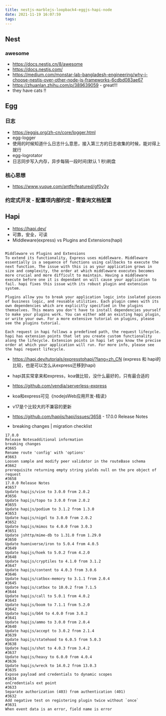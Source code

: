 ```yaml
---
title: nestjs-marblejs-loopback4-eggjs-hapi-node
date: 2021-11-19 16:07:59
tags:
---
```

## Nest
### awesome
- https://docs.nestjs.cn/8/awesome
- https://docs.nestjs.com/
- https://medium.com/monstar-lab-bangladesh-engineering/why-i-choose-nestjs-over-other-node-js-frameworks-6cdbd083ae67
- https://zhuanlan.zhihu.com/p/389639059 - great!!!
- they have cats !!



## Egg

### 日志
- https://eggjs.org/zh-cn/core/logger.html
- egg-logger
- 使用的时候知道什么日志什么意思，接入第三方的日志收集的时候，能对得上就行
- egg-logrotator
- 日志同步写入内存，异步每隔一段时间(默认 1 秒)刷盘
### 核心思想
- https://www.yuque.com/antfe/featured/gf0y3y

### 约定式开发 - 配置项内部约定 - 需查询文档配置



## Hapi
- https://hapi.dev/
- 可靠，安全，可读
- Middleware(express) vs Plugins and Extensions(hapi)
```

Middleware vs Plugins and Extensions
To extend its functionality, Express uses middleware. Middleware essentially is a sequence of functions using callbacks to execute the next function. The issue with this is as your application grows in size and complexity, the order at which middleware executes becomes more crucial and more difficult to maintain. Having a middleware execute before one it is dependant on will cause your application to fail. hapi fixes this issue with its robust plugin and extension system.

Plugins allow you to break your application logic into isolated pieces of business logic, and reusable utilities. Each plugin comes with its own dependencies which are explicitly specified in the plugins themselves. This means you don't have to install dependencies yourself to make your plugins work. You can either add an existing hapi plugin, or write your own. For a more extensive tutorial on plugins, please see the plugins tutorial.

Each request in hapi follows a predefined path, the request lifecycle. hapi has extension points that let you create custom functionality along the lifecycle. Extension points in hapi let you know the precise order at which your application will run. For more info, please see the hapi request lifecycle.
```
- https://hapi.dev/tutorials/expresstohapi/?lang=zh_CN  (express 和 hapi的比较，也是可以怎么从express迁移到hapi)
- hapi其实常拿来和express，koa做比较，没什么最好的，只有最合适的
- https://github.com/vendia/serverless-express
- koa和express可见《nodejsWeb应用开发-精读》

- v17是个比较大的不兼容的更新
- https://github.com/hapijs/hapi/issues/3658  - 17.0.0 Release Notes
- breaking changes | migration checklist
```
17.0.0
Release Notesadditional information
breaking changes
#3665
Rename route 'config' with 'options'
#3663
Loosen sample and modify peer validator in the routeBase schema
#3662
prerequisite returning empty string yields null on the pre object of request
#3658
17.0.0 Release Notes
#3657
Update hapijs/vise to 3.0.0 from 2.0.2
#3656
Update hapijs/topo to 3.0.0 from 2.0.2
#3655
Update hapijs/podium to 3.1.2 from 1.3.0
#3653
Update hapijs/nigel to 3.0.0 from 2.0.2
#3652
Update hapijs/mimos to 4.0.0 from 3.0.3
#3651
Update jshttp/mime-db to 1.31.0 from 1.29.0
#3650
Update hueniverse/iron to 5.0.4 from 4.0.5
#3649
Update hapijs/hoek to 5.0.2 from 4.2.0
#3648
Update hapijs/cryptiles to 4.1.0 from 3.1.2
#3647
Update hapijs/content to 4.0.3 from 3.0.6
#3646
Update hapijs/catbox-memory to 3.1.1 from 2.0.4
#3645
Update hapijs/catbox to 10.0.2 from 7.1.5
#3644
Update hapijs/call to 5.0.1 from 4.0.2
#3643
Update hapijs/boom to 7.1.1 from 5.2.0
#3642
Update hapijs/b64 to 4.0.0 from 3.0.2
#3641
Update hapijs/ammo to 3.0.0 from 2.0.4
#3640
Update hapijs/accept to 3.0.2 from 2.1.4
#3639
Update hapijs/statehood to 6.0.5 from 5.0.3
#3638
Update hapijs/shot to 4.0.3 from 3.4.2
#3637
Update hapijs/heavy to 6.0.0 from 4.0.4
#3636
Update hapijs/wreck to 14.0.2 from 13.0.3
#3635
Expose payload and credentials to dynamic scopes
#3634
onCredentials ext point
#3633
Separate authorization (403) from authentication (401)
#3632
Add negative test on registering plugin twice without `once`
#3631
When event data is an error, field name is error
```